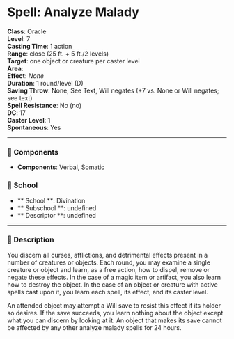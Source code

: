 
# Spell: Analyze Malady
**Class**: Oracle  
**Level**: 7  
**Casting Time**: 1 action  
**Range**: close (25 ft. + 5 ft./2 levels)  
**Target**: one object or creature per caster level  
**Area**:   
**Effect**: _None_  
**Duration**: 1 round/level (D)  
**Saving Throw**: None, See Text, Will negates (+7 vs. None or Will negates; see text)  
**Spell Resistance**: No (no)  
**DC**: 17  
**Caster Level**: 1  
**Spontaneous**: Yes

---

### 🔮 Components
- **Components**: Verbal, Somatic

### 🏫 School
- ** School **: Divination
- ** Subschool **: undefined
- ** Descriptor **: undefined
---

### 📜 Description
You discern all curses, afflictions, and detrimental effects present in a number of creatures or objects. Each round, you may examine a single creature or object and learn, as a free action, how to dispel, remove or negate these effects. In the case of a magic item or artifact, you also learn how to destroy the object. In the case of an object or creature with active spells cast upon it, you learn each spell, its effect, and its caster level.

An attended object may attempt a Will save to resist this effect if its holder so desires. If the save succeeds, you learn nothing about the object except what you can discern by looking at it. An object that makes its save cannot be affected by any other analyze malady spells for 24 hours.
